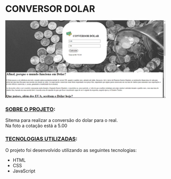 # CONVERSOR DOLAR
 ![imagem projeto](https://github.com/Rhuan-Gonzaga/Conversor-de-moedas/blob/main/projetoimg.png)
### <ins>SOBRE O PROJETO</ins>:

  Sitema para realizar a conversão do dolar para o real.<br>
  Na foto a cotação está a 5.00

### <ins>TECNOLOGIAS UTILIZADAS</ins>:

O projeto foi desenvolvido utilizando as seguintes tecnologias:

- HTML
- CSS
- JavaScript
